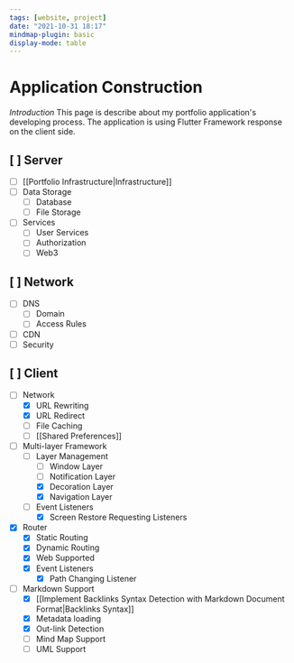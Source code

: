 ```yaml
---
tags: [website, project]
date: "2021-10-31 18:17"
mindmap-plugin: basic
display-mode: table
---
```


# Application Construction

 *Introduction*
This page is describe about my portfolio application's developing process. The application is using Flutter Framework response on the client side.

## [ ] **Server**
- [ ] [[Portfolio Infrastructure|Infrastructure]]
- [ ] Data Storage
	- [ ] Database
	- [ ] File Storage
- [ ] Services
	- [ ] User Services
	- [ ] Authorization
	- [ ] Web3
## [ ] **Network**
- [ ] DNS
	- [ ] Domain
	- [ ] Access Rules
- [ ] CDN
- [ ] Security
## [ ] **Client**
- [ ] Network
   - [x] URL Rewriting
   - [x] URL Redirect
   - [ ] File Caching
   - [ ]  [[Shared Preferences]]
- [ ] Multi-layer Framework
   - [ ] Layer Management
      - [ ] Window Layer
      - [ ] Notification Layer
      - [x] Decoration Layer
      - [x] Navigation Layer
   - [ ] Event Listeners
      - [x] Screen Restore Requesting Listeners
- [x] Router
   - [x] Static Routing
   - [x] Dynamic Routing
   - [x] Web Supported
   - [x] Event Listeners
      - [x] Path Changing Listener
- [ ] Markdown Support
   - [x] [[Implement Backlinks Syntax Detection with Markdown Document Format|Backlinks Syntax]]
   - [x] Metadata loading
   - [x] Out-link Detection
   - [ ] Mind Map Support
   - [ ] UML Support